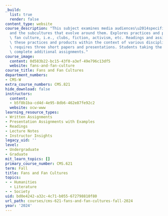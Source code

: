 ```yaml
---
_build:
  list: true
  render: false
content_type: website
course_description: "This subject examines media audiences\u2014specifically, fans\u2014\
  and the subcultures that evolve around them. Explores practices and products of\
  \ fan culture, i.e., clubs, fiction, activism, etc. Readings and assignments place\
  \ these practices and products within the context of various disciplines. This subject\
  \ requires three short papers and presentations. Students taking the graduate version\
  \ complete additional assignments."
course_image:
  content: 0d583b22-bc15-43f0-a3ef-49e796c13df5
  website: fans-and-fan-culture
course_title: Fans and Fan Cultures
department_numbers:
- CMS-W
extra_course_numbers: CMS.821
hide_download: false
instructors:
  content:
  - b5f8b1ba-cd4d-4e95-8db6-462e87fe92c2
  website: ocw-www
learning_resource_types:
- Written Assignments
- Presentation Assignments with Examples
- Readings
- Lecture Notes
- Instructor Insights
legacy_uid: ''
level:
- Undergraduate
- Graduate
mit_learn_topics: []
primary_course_number: CMS.621
term: Fall
title: Fans and Fan Cultures
topics:
- - Humanities
  - Literature
- - Society
uid: bd0e4242-a32c-4c71-b055-672798810f80
url_path: courses/cms-621-fans-and-fan-cultures-fall-2024
year: '2024'
---
```

